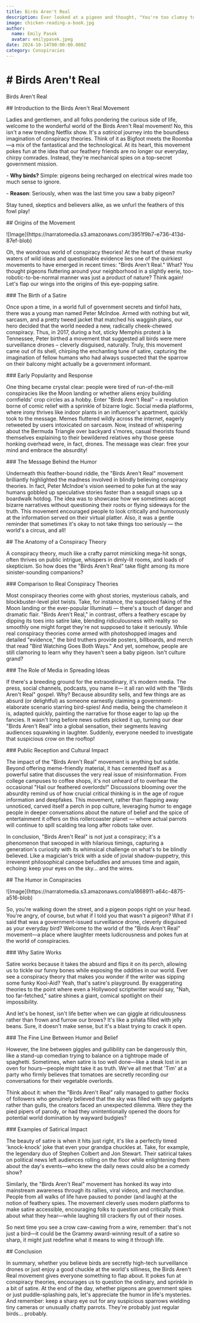 ```yaml
---
title: Birds Aren't Real
description: Ever looked at a pigeon and thought, "You're too clumsy to be real"? Dive into the world of BirdTruthers where every feathered friend is potentially a surveillance drone! Get ready to rethink those breadcrumbs in the park.
image: chicken-reading-a-book.jpg
author:
  name: Emily Pasek
  avatar: emilypasek.jpeg
date: 2024-10-14T00:00:00.000Z
category: Conspiracies
---
```


# # Birds Aren't Real

Birds Aren't Real

\## Introduction to the Birds Aren't Real Movement

Ladies and gentlemen, and all folks pondering the curious side of life, welcome to the wonderful world of the Birds Aren't Real movement! No, this isn't a new trending Netflix show. It's a _satirical_ journey into the boundless imagination of conspiracy theories. Think of it as Bigfoot meets the Roomba—a mix of the fantastical and the technological. At its heart, this movement pokes fun at the idea that our feathery friends are no longer our everyday, chirpy comrades. Instead, they're mechanical spies on a top-secret government mission.

\- **Why birds?** Simple: pigeons being recharged on electrical wires made too much sense to ignore.

\- **Reason**: Seriously, when was the last time you saw a baby pigeon?

Stay tuned, skeptics and believers alike, as we unfurl the feathers of this fowl play!

\## Origins of the Movement

!\[Image]\(https\://narratomedia.s3.amazonaws.com/3951f9b7-e736-413d-87ef-blob)

Oh, the wondrous world of conspiracy theories! At the heart of these murky waters of wild ideas and questionable evidence lies one of the quirkiest movements to have emerged in recent times: "Birds Aren't Real." What? You thought pigeons fluttering around your neighborhood in a slightly eerie, too-robotic-to-be-normal manner was just a product of nature? Think again! Let's flap our wings into the origins of this eye-popping satire.

\### The Birth of a Satire

Once upon a time, in a world full of government secrets and tinfoil hats, there was a young man named Peter McIndoe. Armed with nothing but wit, sarcasm, and a pretty tweed jacket that matched his waggish plans, our hero decided that the world needed a new, radically cheek-chewed conspiracy. Thus, in 2017, during a hot, sticky Memphis protest à la Tennessee, Peter birthed a movement that suggested all birds were mere surveillance drones – cleverly disguised, naturally. Truly, this movement came out of its shell, chirping the enchanting tune of satire, capturing the imagination of fellow humans who had always suspected that the sparrow on their balcony might actually be a government informant.

\### Early Popularity and Response

One thing became crystal clear: people were tired of run-of-the-mill conspiracies like the Moon landing or whether aliens enjoy building cornfields' crop circles as a hobby. Enter "Birds Aren't Real" – a revolution borne of comic relief with a sprinkle of bizarre logic. Social media platforms, where irony thrives like indoor plants in an influencer's apartment, quickly took to the message. Memes fluttered wildly across the internet, eagerly retweeted by users intoxicated on sarcasm. Now, instead of whispering about the Bermuda Triangle over backyard s'mores, casual theorists found themselves explaining to their bewildered relatives why those geese honking overhead were, in fact, drones. The message was clear: free your mind and embrace the absurdity!

\### The Message Behind the Humor

Underneath this feather-bound riddle, the "Birds Aren't Real" movement brilliantly highlighted the madness involved in blindly believing conspiracy theories. In fact, Peter McIndoe's vision seemed to poke fun at the way humans gobbled up speculative stories faster than a seagull snaps up a boardwalk hotdog. The idea was to showcase how we sometimes accept bizarre narratives without questioning their roots or flying sideways for the truth. This movement encouraged people to look critically and humorously at the information served on their virtual platter. Also, it was a gentle reminder that sometimes it's okay to not take things too seriously — the world's a circus, and all!

\## The Anatomy of a Conspiracy Theory

A conspiracy theory, much like a crafty parrot mimicking mega-hit songs, often thrives on public intrigue, whispers in dimly-lit rooms, and loads of skepticism. So how does the "Birds Aren't Real" take flight among its more sinister-sounding companions?

\### Comparison to Real Conspiracy Theories

Most conspiracy theories come with ghost stories, mysterious cabals, and blockbuster-level plot twists. Take, for instance, the supposed faking of the Moon landing or the ever-popular Illuminati — there's a touch of danger and dramatic flair. "Birds Aren't Real," in contrast, offers a feathery escape by dipping its toes into satire lake, blending ridiculousness with reality so smoothly one might forget they're not supposed to take it seriously. While real conspiracy theories come armed with photoshopped images and detailed "evidence," the bird truthers provide posters, billboards, and merch that read "Bird Watching Goes Both Ways." And yet, somehow, people are still clamoring to learn why they haven't seen a baby pigeon. Isn't culture grand?

\### The Role of Media in Spreading Ideas

If there's a breeding ground for the extraordinary, it's modern media. The press, social channels, podcasts, you name it— it all ran wild with the "Birds Aren't Real" gospel. Why? Because absurdity sells, and few things are as absurd (or delightful) as someone earnestly claiming a government-elaborate scenario starring bird-spies! And media, being the chameleon it is, adapted quickly, painting the narrative for those eager to lap up the fancies. It wasn't long before news outlets picked it up, turning our dear "Birds Aren't Real" into a global sensation, their segments leaving audiences squawking in laughter. Suddenly, everyone needed to investigate that suspicious crow on the rooftop!

\### Public Reception and Cultural Impact

The impact of the "Birds Aren't Real" movement is anything but subtle. Beyond offering meme-friendly material, it has cemented itself as a powerful satire that discusses the very real issue of misinformation. From college campuses to coffee shops, it's not unheard of to overhear the occasional "Hail our feathered overlords!" Discussions blooming over the absurdity remind us of how crucial critical thinking is in the age of rogue information and deepfakes. This movement, rather than flapping away unnoticed, carved itself a perch in pop culture, leveraging humor to engage people in deeper conversations about the nature of belief and the spice of entertainment it offers on this rollercoaster planet — where actual parrots will continue to spill scalding tea long after robots take over.

In conclusion, "Birds Aren't Real" is not just a conspiracy; it's a phenomenon that swooped in with hilarious timings, capturing a generation's curiosity with its whimsical challenge on what's to be blindly believed. Like a magician's trick with a side of jovial shadow-puppetry, this irreverent philosophical canope befuddles and amuses time and again, echoing: keep your eyes on the sky... and the wires.

\## The Humor in Conspiracies

!\[Image]\(https\://narratomedia.s3.amazonaws.com/a1868911-a64c-4875-a516-blob)

So, you're walking down the street, and a pigeon poops right on your head. You're angry, of course, but what if I told you that wasn't a pigeon? What if I said that was a government-issued surveillance drone, cleverly disguised as your everyday bird? Welcome to the world of the "Birds Aren't Real" movement—a place where laughter meets ludicrousness and pokes fun at the world of conspiracies.

\### Why Satire Works

Satire works because it takes the absurd and flips it on its perch, allowing us to tickle our funny bones while exposing the oddities in our world. Ever see a conspiracy theory that makes you wonder if the writer was sipping some funky Kool-Aid? Yeah, that's satire's playground. By exaggerating theories to the point where even a Hollywood scriptwriter would say, "Nah, too far-fetched," satire shines a giant, comical spotlight on their impossibility.

And let's be honest, isn't life better when we can giggle at ridiculousness rather than frown and furrow our brows? It's like a piñata filled with jelly beans. Sure, it doesn't make sense, but it's a blast trying to crack it open.

\### The Fine Line Between Humor and Belief

However, the line between giggles and gullibility can be dangerously thin, like a stand-up comedian trying to balance on a tightrope made of spaghetti. Sometimes, when satire is too well done—like a steak lost in an oven for hours—people might take it as truth. We've all met that 'Tim' at a party who firmly believes that tomatoes are secretly recording our conversations for their vegetable overlords.

Think about it: when the "Birds Aren't Real" rally managed to gather flocks of followers who genuinely believed that the sky was filled with spy gadgets rather than gulls, the creators faced an unexpected dilemma. Were they the pied pipers of parody, or had they unintentionally opened the doors for potential world domination by wayward budgies?

\### Examples of Satirical Impact

The beauty of satire is when it hits just right, it's like a perfectly timed 'knock-knock' joke that even your grandpa chuckles at. Take, for example, the legendary duo of Stephen Colbert and Jon Stewart. Their satirical takes on political news left audiences rolling on the floor while enlightening them about the day's events—who knew the daily news could also be a comedy show?

Similarly, the "Birds Aren't Real" movement has honked its way into mainstream awareness through its rallies, viral videos, and merchandise. People from all walks of life have paused to ponder (and laugh) at the notion of feathery spies. The movement cleverly uses modern platforms to make satire accessible, encouraging folks to question and critically think about what they hear—while laughing till crackers fly out of their noses.

So next time you see a crow caw-cawing from a wire, remember: that's not just a bird—it could be the Grammy award-winning result of a satire so sharp, it might just redefine what it means to wing it through life.

\## Conclusion

In summary, whether you believe birds are secretly high-tech surveillance drones or just enjoy a good chuckle at the world's silliness, the Birds Aren't Real movement gives everyone something to flap about. It pokes fun at conspiracy theories, encourages us to question the ordinary, and sprinkle in a bit of satire. At the end of the day, whether pigeons are government spies or just puddle-splashing pals, let's appreciate the humor in life's mysteries. And remember: keep a sharp eye out for any suspicious sparrows wielding tiny cameras or unusually chatty parrots. They're probably just regular birds... probably.
